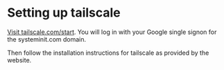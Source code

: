 # Setting up tailscale

[Visit tailscale.com/start](https://login.tailscale.com/start). You will
log in with your Google single signon for the systeminit.com domain.

Then follow the installation instructions for tailscale as provided by the website.
